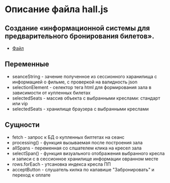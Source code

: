 # Описание файла hall.js

## Создание «информационной системы для предварительного бронирования билетов».

- [Файл](./js/hall.js)

## Переменные

- seanceString - зачение полученное из сессионного харанилища с информацией о фильме, с проверкой на валидность json
- selectionElement - селектор тега html для формирования зала в зависимости от купленных билетах 
- selectedSeats - массив объекта с выбранными креслами: стандарт или vip
- selectedSeats - хранилище браузера с выбранными креслами


## Сущности

- fetch - запрос к БД о купленных билтетах на сеанс
- processing() - функция вызываемая после построения зала
- allSpans - переменная со слшателем клика на кресел зала
- selectSpan() - функция визуального отображения выбранного кресла и записи с в сессионное хранилище информации овранном месте  
- rows.forEach - утсановка индекса кресла ПП
- acceptButton - слушатель килка по калавише "Забронировать" и переход к оплате 


